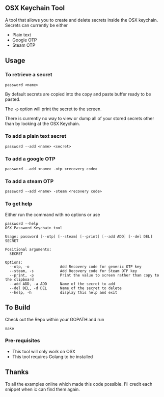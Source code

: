 ## OSX Keychain Tool

A tool that allows you to create and delete secrets inside the OSX keychain.
Secrets can currently be either

   * Plain text
   * Google OTP
   * Steam OTP

## Usage

### To retrieve a secret

```
password <name>
```

By default secrets are copied into the copy and paste buffer ready to be pasted.

The ```-p``` option will print the secret to the screen.

There is currently no way to view or dump all of your stored secrets other than by looking at the OSX Keychain.

### To add a plain text secret 

```
password --add <name> <secret>
```

### To add a google OTP

```
password --add <name> -otp <recovery code>
```

### To add a steam OTP

```
password --add <name> -steam <recovery code>
```

### To get help
Either run the command with no options or use

```
password --help
OSX Password Keychain tool

Usage: password [--otp] [--steam] [--print] [--add ADD] [--del DEL] SECRET

Positional arguments:
  SECRET

Options:
  --otp, -o              Add Recovery code for generic OTP key
  --steam, -s            Add Recovery code for Steam OTP key
  --print, -p            Print the value to screen rather than copy to the clipboard
  --add ADD, -a ADD      Name of the secret to add
  --del DEL, -d DEL      Name of the secret to delete
  --help, -h             display this help and exit
```

## To Build

Check out the Repo within your GOPATH and run

```
make
```

### Pre-requisites

   * This tool will only work on OSX
   * This tool requires Golang to be installed

## Thanks

To all the examples online which made this code possible. I'll credit each snippet when ic can find them again.

